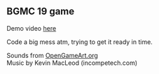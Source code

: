 ## BGMC 19 game

Demo video [here](https://youtu.be/Cj9Wp-PHbCw)

Code a big mess atm, trying to get it ready in time.


Sounds from [OpenGameArt.org](http://opengameart.org/)  
Music by Kevin MacLeod (incompetech.com)
